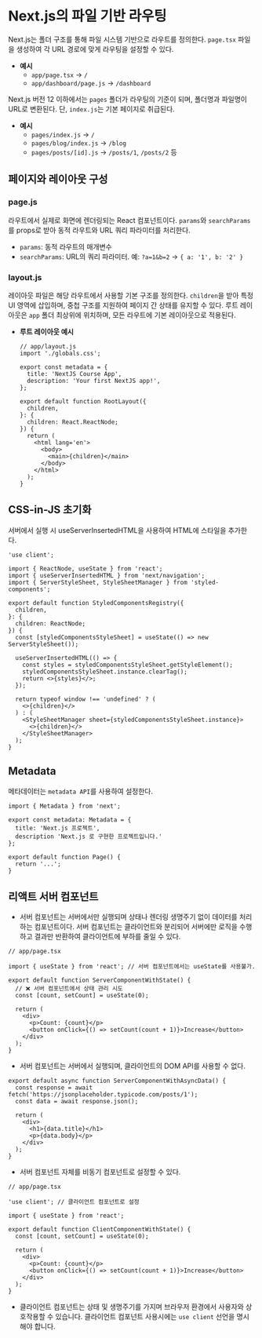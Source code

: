 # Next.js의 파일 기반 라우팅

Next.js는 폴더 구조를 통해 파일 시스템 기반으로 라우트를 정의한다. `page.tsx` 파일을 생성하여 각 URL 경로에 맞게 라우팅을 설정할 수 있다.

- **예시**
  - `app/page.tsx` → `/`
  - `app/dashboard/page.js` → `/dashboard`

Next.js 버전 12 이하에서는 `pages` 폴더가 라우팅의 기준이 되며, 폴더명과 파일명이 URL로 변환된다. 단, `index.js`는 기본 페이지로 취급된다.

- **예시**
  - `pages/index.js` → `/`
  - `pages/blog/index.js` → `/blog`
  - `pages/posts/[id].js` → `/posts/1`, `/posts/2` 등

## 페이지와 레이아웃 구성

### page.js

라우트에서 실제로 화면에 렌더링되는 React 컴포넌트이다. `params`와 `searchParams`를 props로 받아 동적 라우트와 URL 쿼리 파라미터를 처리한다.

- `params`: 동적 라우트의 매개변수
- `searchParams`: URL의 쿼리 파라미터. 예: `?a=1&b=2` → `{ a: '1', b: '2' }`

### layout.js

레이아웃 파일은 해당 라우트에서 사용할 기본 구조를 정의한다. `children`을 받아 특정 UI 영역에 삽입하며, 중첩 구조를 지원하여 페이지 간 상태를 유지할 수 있다. 루트 레이아웃은 `app` 폴더 최상위에 위치하며, 모든 라우트에 기본 레이아웃으로 적용된다.

- **루트 레이아웃 예시**

  ```tsx
  // app/layout.js
  import './globals.css';

  export const metadata = {
    title: 'NextJS Course App',
    description: 'Your first NextJS app!',
  };

  export default function RootLayout({
    children,
  }: {
    children: React.ReactNode;
  }) {
    return (
      <html lang='en'>
        <body>
          <main>{children}</main>
        </body>
      </html>
    );
  }
  ```

## CSS-in-JS 초기화

서버에서 실행 시 useServerInsertedHTML을 사용하여 HTML에 스타일을 추가한다.

```tsx
'use client';

import { ReactNode, useState } from 'react';
import { useServerInsertedHTML } from 'next/navigation';
import { ServerStyleSheet, StyleSheetManager } from 'styled-components';

export default function StyledComponentsRegistry({
  children,
}: {
  children: ReactNode;
}) {
  const [styledComponentsStyleSheet] = useState(() => new ServerStyleSheet());

  useServerInsertedHTML(() => {
    const styles = styledComponentsStyleSheet.getStyleElement();
    styledComponentsStyleSheet.instance.clearTag();
    return <>{styles}</>;
  });

  return typeof window !== 'undefined' ? (
    <>{children}</>
  ) : (
    <StyleSheetManager sheet={styledComponentsStyleSheet.instance}>
      <>{children}</>
    </StyleSheetManager>
  );
}
```

## Metadata

메타데이터는 `metadata API`를 사용하여 설정한다.

```tsx
import { Metadata } from 'next';

export const metadata: Metadata = {
  title: 'Next.js 프로젝트',
  description 'Next.js 로 구현한 프로젝트입니다.'
};

export default function Page() {
  return '...';
}
```

## 리액트 서버 컴포넌트

- 서버 컴포넌트는 서버에서만 실행되며 상태나 렌더링 생명주기 없이 데이터를 처리하는 컴포넌트이다. 서버 컴포넌트는 클라이언트와 분리되어 서버에만 로직을 수행하고 결과만 반환하여 클라이언트에 부하를 줄일 수 있다.

```tsx
// app/page.tsx

import { useState } from 'react'; // 서버 컴포넌트에서는 useState를 사용불가.

export default function ServerComponentWithState() {
  // ❌ 서버 컴포넌트에서 상태 관리 시도
  const [count, setCount] = useState(0);

  return (
    <div>
      <p>Count: {count}</p>
      <button onClick={() => setCount(count + 1)}>Increase</button>
    </div>
  );
}
```

- 서버 컴포넌트는 서버에서 실행되며, 클라이언트의 DOM API를 사용할 수 없다.

```tsx
export default async function ServerComponentWithAsyncData() {
  const response = await fetch('https://jsonplaceholder.typicode.com/posts/1');
  const data = await response.json();

  return (
    <div>
      <h1>{data.title}</h1>
      <p>{data.body}</p>
    </div>
  );
}
```

- 서버 컴포넌트 자체를 비동기 컴포넌트로 설정할 수 있다.

```tsx
// app/page.tsx

'use client'; // 클라이언트 컴포넌트로 설정

import { useState } from 'react';

export default function ClientComponentWithState() {
  const [count, setCount] = useState(0);

  return (
    <div>
      <p>Count: {count}</p>
      <button onClick={() => setCount(count + 1)}>Increase</button>
    </div>
  );
}
```

- 클라이언트 컴포넌트는 상태 및 생명주기를 가지며 브라우저 환경에서 사용자와 상호작용할 수 있습니다.
  클라이언트 컴포넌트 사용시에는 `use client` 선언을 명시해야 합니다.
